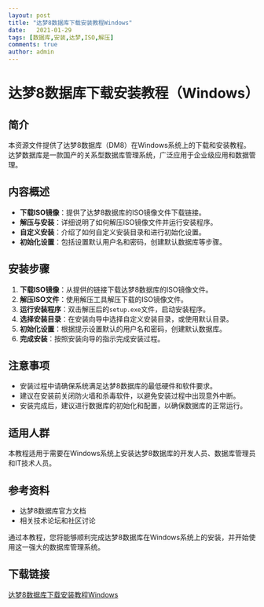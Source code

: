 ```yaml
---
layout: post
title: "达梦8数据库下载安装教程Windows"
date:   2021-01-29
tags: [数据库,安装,达梦,ISO,解压]
comments: true
author: admin
---
```

# 达梦8数据库下载安装教程（Windows）

## 简介
本资源文件提供了达梦8数据库（DM8）在Windows系统上的下载和安装教程。达梦数据库是一款国产的关系型数据库管理系统，广泛应用于企业级应用和数据管理。

## 内容概述
- **下载ISO镜像**：提供了达梦8数据库的ISO镜像文件下载链接。
- **解压与安装**：详细说明了如何解压ISO镜像文件并运行安装程序。
- **自定义安装**：介绍了如何自定义安装目录和进行初始化设置。
- **初始化设置**：包括设置默认用户名和密码，创建默认数据库等步骤。

## 安装步骤
1. **下载ISO镜像**：从提供的链接下载达梦8数据库的ISO镜像文件。
2. **解压ISO文件**：使用解压工具解压下载的ISO镜像文件。
3. **运行安装程序**：双击解压后的`setup.exe`文件，启动安装程序。
4. **选择安装目录**：在安装向导中选择自定义安装目录，或使用默认目录。
5. **初始化设置**：根据提示设置默认的用户名和密码，创建默认数据库。
6. **完成安装**：按照安装向导的指示完成安装过程。

## 注意事项
- 安装过程中请确保系统满足达梦8数据库的最低硬件和软件要求。
- 建议在安装前关闭防火墙和杀毒软件，以避免安装过程中出现意外中断。
- 安装完成后，建议进行数据库的初始化和配置，以确保数据库的正常运行。

## 适用人群
本教程适用于需要在Windows系统上安装达梦8数据库的开发人员、数据库管理员和IT技术人员。

## 参考资料
- 达梦8数据库官方文档
- 相关技术论坛和社区讨论

通过本教程，您将能够顺利完成达梦8数据库在Windows系统上的安装，并开始使用这一强大的数据库管理系统。

## 下载链接

[达梦8数据库下载安装教程Windows](https://pan.quark.cn/s/60a99476a12e)